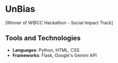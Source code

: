 # UnBias
[Winner of W@CC Hackathon - Social Impact Track]

## Tools and Technologies
- **Languages**: Python, HTML, CSS
- **Frameworks**: Flask, Google's Gemini API
